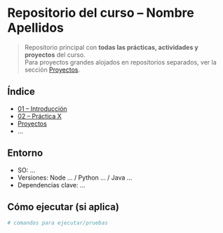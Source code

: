 # Repositorio del curso – Nombre Apellidos

> Repositorio principal con **todas las prácticas, actividades y proyectos** del curso.  
> Para proyectos grandes alojados en repositorios separados, ver la sección [Proyectos](#proyectos).

## Índice
- [01 – Introducción](./01-introduccion/README.md)
- [02 – Práctica X](./02-practica-X/README.md)
- [Proyectos](./proyectos/README.md)
- …

## Entorno
- SO: …
- Versiones: Node … / Python … / Java …
- Dependencias clave: …

## Cómo ejecutar (si aplica)
```bash
# comandos para ejecutar/pruebas
